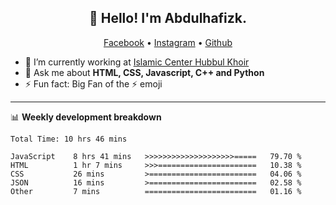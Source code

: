 <h2 align="center">👋 Hello! I'm Abdulhafizk.</h2>
<p align="center">
  <a href="https://web.facebook.com/profile.php?id=100080122707224">Facebook</a> •
  <a href="https://www.instagram.com/abdulhafizh_k/">Instagram</a> •
  <a href="https://github.com/abdulhafizk">Github</a>
</p>


- 🔭 I’m currently working at [Islamic Center Hubbul Khoir](https://hubbulkhoir.sch.id/)
- 💬 Ask me about **HTML, CSS, Javascript, C++ and Python**
- ⚡ Fun fact: Big Fan of the :zap: emoji

-------

📊 **Weekly development breakdown**
<!--START_SECTION:waka-->

```HTML, CSS, Javascript, C++, Python, Jsx, Json, Lock.
Total Time: 10 hrs 46 mins

JavaScript    8 hrs 41 mins   >>>>>>>>>>>>>>>>>>>>=====   79.70 %
HTML          1 hr 7 mins     >>>======================   10.38 %
CSS           26 mins         >========================   04.06 %
JSON          16 mins         >========================   02.58 %
Other         7 mins          =========================   01.16 %
```

<!--END_SECTION:waka-->
